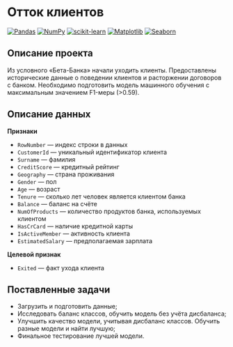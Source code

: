 # Отток клиентов

[![Pandas](https://img.shields.io/badge/Pandas-1.2-blue.svg)](https://pandas.pydata.org/) [![NumPy](https://img.shields.io/badge/NumPy-1.19-cyan.svg)](https://numpy.org/) [![scikit-learn](https://img.shields.io/badge/sklearn-0.24-orange.svg)](https://scikit-learn.org/) [![Matplotlib](https://img.shields.io/badge/matplotlib-3.4-white.svg)](https://matplotlib.org/) [![Seaborn](https://img.shields.io/badge/seaborn-0.11-green.svg)](https://seaborn.pydata.org/)

## Описание проекта

Из условного «Бета-Банка» начали уходить клиенты. Предоставлены исторические данные о поведении клиентов и расторжении договоров с банком. Необходимо подготовить модель машинного обучения с максимальным значением F1-меры (>0.59).

## Описание данных

**Признаки**

- `RowNumber` — индекс строки в данных
- `CustomerId` — уникальный идентификатор клиента
- `Surname` — фамилия
- `CreditScore` — кредитный рейтинг
- `Geography` — страна проживания
- `Gender` — пол
- `Age` — возраст
- `Tenure` — сколько лет человек является клиентом банка
- `Balance` — баланс на счёте
- `NumOfProducts` — количество продуктов банка, используемых клиентом
- `HasCrCard` — наличие кредитной карты
- `IsActiveMember` — активность клиента
- `EstimatedSalary` — предполагаемая зарплата

**Целевой признак**

- `Exited` — факт ухода клиента

## Поставленные задачи

- Загрузить и подготовить данные;
- Исследовать баланс классов, обучить модель без учёта дисбаланса;
- Улучшить качество модели, учитывая дисбаланс классов. Обучить разные модели и найти лучшую;
- Финальное тестирование лучшей модели.
